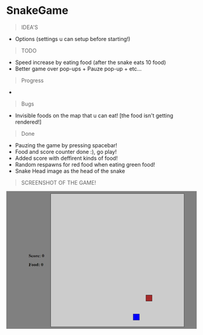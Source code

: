 # SnakeGame

 >IDEA'S
   - Options (settings u can setup before starting!)

 >TODO
   - Speed increase by eating food (after the snake eats 10 food)
   - Better game over pop-ups + Pauze pop-up + etc...

 >Progress
   - 
   
 >Bugs
   - Invisible foods on the map that u can eat! [the food isn't getting rendered!]

 >Done
   - Pauzing the game by pressing spacebar!
   - Food and score counter done :), go play!
   - Added score with deffirent kinds of food!
   - Random respawns for red food when eating green food!
   - Snake Head image as the head of the snake

 >SCREENSHOT OF THE GAME!

 ![screenshot](src/img/screenshot.png)
